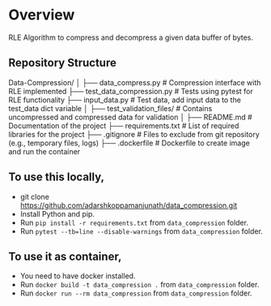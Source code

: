 # Overview
RLE Algorithm to compress and decompress a given data buffer of bytes.

## Repository Structure
Data-Compression/
│
├── data_compress.py           # Compression interface with RLE implemented
├── test_data_compression.py   # Tests using pytest for RLE functionality
├── input_data.py              # Test data, add input data to the test_data dict variable
│
├── test_validation_files/     # Contains uncompressed and compressed data for validation
│
├── README.md                  # Documentation of the project
├── requirements.txt           # List of required libraries for the project
├── .gitignore                 # Files to exclude from git repository (e.g., temporary files, logs)
├── .dockerfile                # Dockerfile to create image and run the container


## To use this locally,
- git clone https://github.com/adarshkoppamanjunath/data_compression.git
- Install Python and pip.
- Run `pip install -r requirements.txt` from `data_compression` folder.
- Run `pytest --tb=line --disable-warnings` from `data_compression` folder.

## To use it as container,
- You need to have docker installed.
- Run `docker build -t data_compression .` from `data_compression` folder.
- Run `docker run --rm data_compression` from `data_compression` folder.



